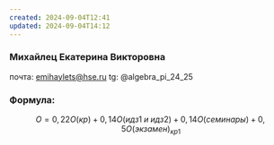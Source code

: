 ```yaml
---
created: 2024-09-04T12:41
updated: 2024-09-04T14:12
---
```

### Михайлец Екатерина Викторовна
почта: emihaylets@hse.ru
tg: @algebra_pi_24_25

### Формула: 
$$O=0,22O(кр)+0,14O(идз1\;и\;идз2)+0,14O(семинары)+0,5O(экзамен)_{кр1}$$